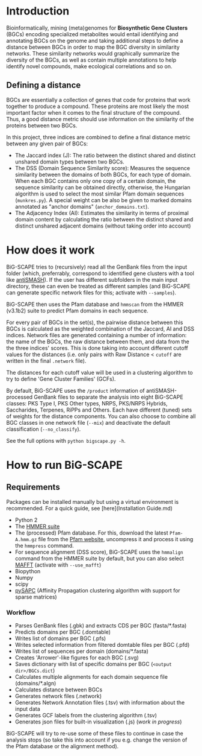 # Introduction

Bioinformatically, mining (meta)genomes for **Biosynthetic Gene Clusters** 
(BGCs) encoding specialized metabolites would entail identifying and annotating 
BGCs on the genome and taking additional steps to define a distance between BGCs
in order to map the BGC diversity in similarity networks. These similarity 
networks would graphically summarize the diversity of the BGCs, as well as 
contain multiple annotations to help identify novel compounds, make ecological 
correlations and so on.

## Defining a distance

BGCs are essentially a collection of genes that code for proteins that work 
together to produce a compound. These proteins are most likely the most 
important factor when it comes to the final structure of the compound. Thus, a 
good distance metric should use information on the similarity of the proteins 
between two BGCs.

In this project, three indices are combined to define a final distance metric 
between any given pair of BGCs:
* The Jaccard index (J): The ratio between the distinct shared and distinct 
unshared domain types between two BGCs.
* The DSS (Domain Sequence Similarity score): Measures the sequence similarity 
between the domains of both BGCs, for each type of domain. When each BGC 
contains only one copy of a certain domain, the sequence similarity can be 
obtained directly, otherwise, the Hungarian algorithm is used to select the most 
similar Pfam domain sequences (`munkres.py`). A special weight can be also be 
given to marked domains annotated as "anchor domains" (`anchor_domains.txt`).
* The Adjacency Index (AI): Estimates the similarity in terms of proximal domain
content by calculating the ratio between the distinct shared and distinct
unshared adjacent domains (without taking order into account)

# How does it work

BiG-SCAPE tries to (recursively) read all the GenBank files from the input 
folder (which, preferrably, correspond to identified gene clusters with a tool 
like [antiSMASH](https://antismash.secondarymetabolites.org/)). If the user has 
different subfolders in the main input directory, these can even be treated as 
different samples (and BiG-SCAPE can generate specific network files for this; 
activate with `--samples`).

BiG-SCAPE then uses the Pfam database and `hmmscan` from the HMMER (v3.1b2) 
suite to predict Pfam domains in each sequence.

For every pair of BGCs in the set(s), the pairwise distance between this BGCs is
calculated as the weighted combination of the Jaccard, AI and DSS indices. 
Network files are generated containing a number of information: the name of the 
BGCs, the raw distance between them, and data from the the three indices' 
scores. This is done taking into account different cutoff values for the 
distances (i.e. only pairs with Raw Distance < `cutoff` are written in the 
final `.network` file).

The distances for each cutoff value will be used in a clustering algorithm to
try to define 'Gene Cluster Families' (GCFs).

By default, BiG-SCAPE uses the `/product` information of antiSMASH-processed
GenBank files to separate the analysis into eight BiG-SCAPE classes: PKS Type I,
PKS Other types, NRPS, PKS/NRPS Hybrids, Saccharides, Terpenes, RiPPs and 
Others. Each have different (tuned) sets of weights for the distance components.
You can also choose to combine all BGC classes in one network file (`--mix`) and
deactivate the default classification (`--no_classify`).

See the full options with `python bigscape.py -h`.

# How to run BiG-SCAPE

## Requirements

Packages can be installed manually but using a virtual environment is
recommended. For a quick guide, see [here](Installation Guide.md)

* Python 2
* The [HMMER suite](http://hmmer.org/)
* The (processed) Pfam database. For this, download the latest `Pfam-A.hmm.gz`
file from the [Pfam website](http://pfam.xfam.org/), uncompress it and process
it using the `hmmpress` command.
* For sequence alignment (DSS score), BiG-SCAPE uses the `hmmalign` command from
the HMMER suite by default, but you can also select 
[MAFFT](http://mafft.cbrc.jp/alignment/software/) (activate with `--use_mafft`)
* Biopython
* Numpy
* scipy
* [pySAPC](https://github.com/bioinfocao/pysapc) (Affinity Propagation 
clustering algorithm with support for sparse matrices)

### Workflow

* Parses GenBank files (.gbk) and extracts CDS per BGC (fasta/*.fasta)
* Predicts domains per BGC (.domtable)
* Writes list of domains per BGC (.pfs)
* Writes selected information from filtered domtable files per BGC (.pfd)
* Writes list of sequences per domain (domains/*.fasta)
* Creates 'Arrower'-like figures for each BGC (.svg)
* Saves dictionary with list of specific domains per BGC 
(`<output dir>/BGCs.dict`)
* Calculates multiple alignments for each domain sequence file (domains/*.algn)
* Calculates distance between BGCs
* Generates network files (.network)
* Generates Network Annotation files (.tsv) with information about the input 
data
* Generates GCF labels from the clustering algorithm (.tsv)
* Generates json files for built-in visualization (.js) (*work in progress*)

BiG-SCAPE will try to re-use some of these files to continue in case the 
analysis stops (so take this into account if you e.g. change the version of the 
Pfam database or the alignment method).
